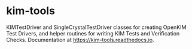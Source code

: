 # kim-tools

KIMTestDriver and SingleCrystalTestDriver classes for creating OpenKIM Test Drivers, and helper routines for writing
KIM Tests and Verification Checks. Documentation at https://kim-tools.readthedocs.io.
